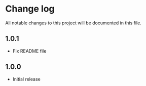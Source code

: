 # Change log

All notable changes to this project will be documented in this file.

## 1.0.1

- Fix README file

## 1.0.0

- Initial release
